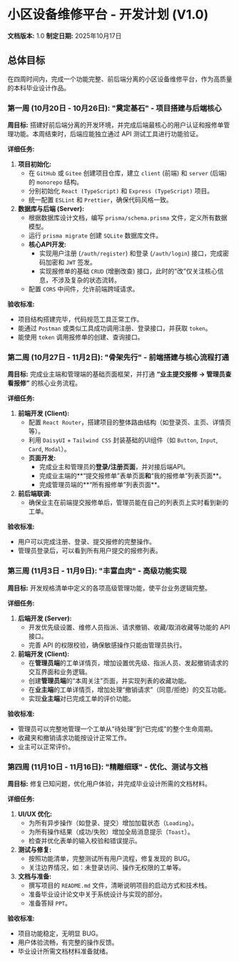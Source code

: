 # 小区设备维修平台 - 开发计划 (V1.0)

**文档版本:** 1.0 **制定日期:** 2025年10月17日

## 总体目标

在四周时间内，完成一个功能完整、前后端分离的小区设备维修平台，作为高质量的本科毕业设计作品。

### **第一周 (10月20日 - 10月26日): "奠定基石" - 项目搭建与后端核心**

**周目标:** 搭建好前后端分离的开发环境，并完成后端最核心的用户认证和报修单管理功能。本周结束时，后端应能独立通过 API 测试工具进行功能验证。

**详细任务:**

1. **项目初始化:**
   - 在 `GitHub` 或 `Gitee` 创建项目仓库，建立 `client` (前端) 和 `server` (后端) 的 `monorepo` 结构。
   - 分别初始化 `React (TypeScript)` 和 `Express (TypeScript)` 项目。
   - 统一配置 `ESLint` 和 `Prettier`，确保代码风格一致。
2. **数据库与后端 (Server):**
   - 根据数据库设计文档，编写 `prisma/schema.prisma` 文件，定义所有数据模型。
   - 运行 `prisma migrate` 创建 `SQLite` 数据库文件。
   - **核心API开发:**
     - 实现用户注册 (`/auth/register`) 和登录 (`/auth/login`) 接口，完成密码加密和 `JWT` 签发。
     - 实现报修单的基础 `CRUD` (增删改查) 接口，此时的“改”仅关注核心信息，不涉及复杂的状态流转。
   - 配置 `CORS` 中间件，允许前端跨域请求。

**验收标准:**

- 项目结构搭建完毕，代码规范工具正常工作。
- 能通过 `Postman` 或类似工具成功调用注册、登录接口，并获取 `token`。
- 能使用 `token` 调用报修单的创建、查询接口。

### **第二周 (10月27日 - 11月2日): "骨架先行" - 前端搭建与核心流程打通**

**周目标:** 完成业主端和管理端的基础页面框架，并打通 **“业主提交报修 -> 管理员查看报修”** 的核心业务流程。

**详细任务:**

1. **前端开发 (Client):**
   - 配置 `React Router`，搭建项目的整体路由结构（如登录页、主页、详情页等）。
   - 利用 `DaisyUI` + `Tailwind CSS` 封装基础的UI组件（如 `Button`, `Input`, `Card`, `Modal`）。
   - **页面开发:**
     - 完成业主和管理员的**登录/注册页面**，并对接后端API。
     - 完成业主端的**“提交报修单”表单页面**和**“我的报修单”列表页面**。
     - 完成管理员端的**“所有报修单”列表页面**。
2. **前后端联调:**
   - 确保业主在前端提交报修单后，管理员能在自己的列表页上实时看到新的工单。

**验收标准:**

- 用户可以完成注册、登录、提交报修的完整操作。
- 管理员登录后，可以看到所有用户提交的报修列表。

### **第三周 (11月3日 - 11月9日): "丰富血肉" - 高级功能实现**

**周目标:** 开发规格清单中定义的各项高级管理功能，使平台业务逻辑完整。

**详细任务:**

1. **后端开发 (Server):**
   - 开发优先级设置、维修人员指派、请求撤销、收藏/取消收藏等功能的 API 接口。
   - 完善 API 的权限校验，确保敏感操作只能由管理员执行。
2. **前端开发 (Client):**
   - 在**管理员端**的工单详情页，增加设置优先级、指派人员、发起撤销请求的交互界面和业务逻辑。
   - 创建**管理员端**的“本周关注”页面，并实现列表的收藏功能。
   - 在**业主端**的工单详情页，增加处理“撤销请求”（同意/拒绝）的交互功能。
   - 实现**业主端**对已完成工单的评价功能。

**验收标准:**

- 管理员可以完整地管理一个工单从“待处理”到“已完成”的整个生命周期。
- 收藏夹和撤销请求功能按设计正常工作。
- 业主可以正常评价。

### **第四周 (11月10日 - 11月16日): "精雕细琢" - 优化、测试与文档**

**周目标:** 修复已知问题，优化用户体验，并完成毕业设计所需的文档材料。

**详细任务:**

1. **UI/UX 优化:**
   - 为所有异步操作（如登录、提交）增加加载状态（`Loading`）。
   - 为所有操作结果（成功/失败）增加全局消息提示（`Toast`）。
   - 检查并优化表单的输入校验和错误提示。
2. **测试与修复:**
   - 按照功能清单，完整测试所有用户流程，修复发现的 BUG。
   - 关注边界情况，如：未登录访问、操作无权限的工单等。
3. **文档与准备:**
   - 撰写项目的 `README.md` 文件，清晰说明项目的启动方式和技术栈。
   - 准备毕业设计论文中关于系统设计与实现的部分。
   - 准备答辩 `PPT`。

**验收标准:**

- 项目功能稳定，无明显 BUG。
- 用户体验流畅，有完整的操作反馈。
- 毕业设计所需文档材料准备就绪。